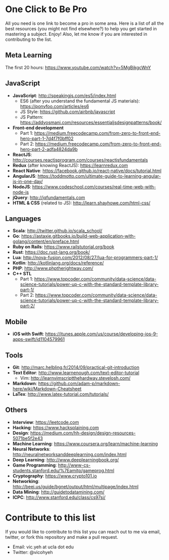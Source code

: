 # One Click to Be Pro
All you need is one link to become a pro in some area. Here is a list of all the best resources (you might not find elsewhere?) to help you get started in mastering a subject. Enjoy! Also, let me know if you are interested in contributing to the list.

## Meta Learning
The first 20 hours: https://www.youtube.com/watch?v=5MgBikgcWnY

## JavaScript
* **JavaScript**: http://speakingjs.com/es5/index.html
	* ES6 (after you understand the fundamental JS materials): https://ponyfoo.com/articles/es6
	* JS Style: https://github.com/airbnb/javascript
	* JS Pattern: https://addyosmani.com/resources/essentialjsdesignpatterns/book/
* **Front-end development**
	* Part 1: https://medium.freecodecamp.com/from-zero-to-front-end-hero-part-1-7d4f7f0bff02
	* Part 2: https://medium.freecodecamp.com/from-zero-to-front-end-hero-part-2-adfa4824da9b
* **ReactJS**: http://courses.reactjsprogram.com/courses/reactjsfundamentals
* **Redux** (after knowing ReactJS): https://learnredux.com
* **React Native**: https://facebook.github.io/react-native/docs/tutorial.html
* **AngularJS**: https://toddmotto.com/ultimate-guide-to-learning-angular-js-in-one-day/
* **NodeJS**: https://www.codeschool.com/courses/real-time-web-with-node-js
* **jQuery**: http://jqfundamentals.com
* **HTML & CSS** (related to JS): http://learn.shayhowe.com/html-css/

## Languages
* **Scala**: http://twitter.github.io/scala_school/
* **Go**: https://astaxie.gitbooks.io/build-web-application-with-golang/content/en/preface.html
* **Ruby on Rails**: https://www.railstutorial.org/book
* **Rust**: https://doc.rust-lang.org/book/
* **Lua**: http://nova-fusion.com/2012/08/27/lua-for-programmers-part-1/
* **Kotlin**: http://kotlinlang.org/docs/reference/
* **PHP**: http://www.phptherightway.com/
* **C++ STL**
	* Part 1: https://www.topcoder.com/community/data-science/data-science-tutorials/power-up-c-with-the-standard-template-library-part-1/
	* Part 2: https://www.topcoder.com/community/data-science/data-science-tutorials/power-up-c-with-the-standard-template-library-part-2/

## Mobile
* **iOS with Swift**: https://itunes.apple.com/us/course/developing-ios-9-apps-swift/id1104579961

## Tools
* **Git**: http://marc.helbling.fr/2014/09/practical-git-introduction
* **Text Editor**: http://www.learnenough.com/text-editor-tutorial
	* Vim: http://learnvimscriptthehardway.stevelosh.com/
* **Markdown**: https://github.com/adam-p/markdown-here/wiki/Markdown-Cheatsheet
* **LaTex**: http://www.latex-tutorial.com/tutorials/

## Others
* **Interview**: https://leetcode.com
* **Hacking**: https://www.hacksplaining.com
* **Design**: https://medium.com/hh-design/design-resources-5071be5f2e43
* **Machine Learning**: https://www.coursera.org/learn/machine-learning
* **Neural Networks**: http://neuralnetworksanddeeplearning.com/index.html
* **Deep Learning**: http://www.deeplearningbook.org/
* **Game Programming**: http://www-cs-students.stanford.edu/%7Eamitp/gameprog.html
* **Cryptography**: https://www.crypto101.io
* **Networking**: http://beej.us/guide/bgnet/output/html/multipage/index.html
* **Data Mining**: http://guidetodatamining.com/
* **ICPC**: http://www.stanford.edu/class/cs97si/

# Contribute to this list
If you would like to contribute to this list you can reach out to me via email, twitter, or fork this repository and make a pull request.
* Email: vic.yeh at ucla dot edu
* Twitter: @vicohyeh
